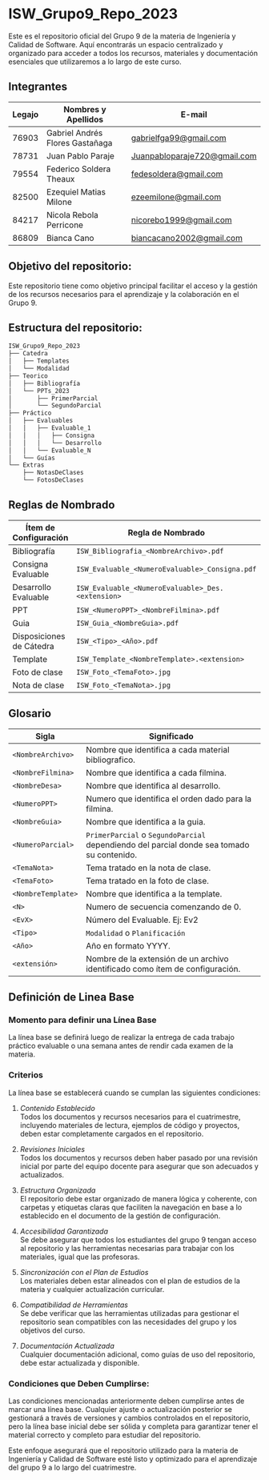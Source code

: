 
# ISW_Grupo9_Repo_2023
Este es el repositorio oficial del Grupo 9 de la materia de Ingeniería y Calidad de Software. Aquí encontrarás un espacio centralizado y organizado para acceder a todos los recursos, materiales y documentación esenciales que utilizaremos a lo largo de este curso.

## Integrantes
| Legajo | Nombres y Apellidos | E-mail |
|-|-|-|
| 76903 | Gabriel Andrés Flores Gastañaga | gabrielfga99@gmail.com|
| 78731 | Juan Pablo Paraje | Juanpabloparaje720@gmail.com |
| 79554 | Federico Soldera Theaux | fedesoldera@gmail.com |
| 82500 | Ezequiel Matias Milone | ezeemilone@gmail.com |
| 84217 | Nicola Rebola Perricone | nicorebo1999@gmail.com |
| 86809 | Bianca Cano | biancacano2002@gmail.com |

## Objetivo del repositorio:

Este repositorio tiene como objetivo principal facilitar el acceso y la gestión de los recursos necesarios para el aprendizaje y la colaboración en el Grupo 9.

## Estructura del repositorio:


```bash
ISW_Grupo9_Repo_2023
├── Catedra
│   ├── Templates
│   └── Modalidad
├── Teorico
│   ├── Bibliografía
│   └── PPTs_2023
│       ├── PrimerParcial
│       └── SegundoParcial
├── Práctico
│   ├── Evaluables
│   │   ├── Evaluable_1
│   │   │   ├── Consigna
│   │   │   └── Desarrollo
│   │   └── Evaluable_N
│   └── Guías
└── Extras
    ├── NotasDeClases
    └── FotosDeClases
```

## Reglas de Nombrado
| Ítem de Configuración | Regla de Nombrado | Ubicación Física | Tipo de Ítem |
|-----------------------|-------------------|------------------|--------------|
| Bibliografía          | `ISW_Bibliografia_<NombreArchivo>.pdf` | `ISW_Grupo9_Repo_2023\Teorico\Bibliografia` | Proyecto |
| Consigna Evaluable | `ISW_Evaluable_<NumeroEvaluable>_Consigna.pdf` | `ISW_Grupo9_Repo_2023\Practico\Evaluables\Evaluable_<N>\Consigna` | Evaluable |
| Desarrollo Evaluable | `ISW_Evaluable_<NumeroEvaluable>_Des.<extension>` | `ISW_Grupo9_Repo_2023\Practico\Evaluables\Evaluable_<N>\Desarrollo` | Evaluable |
| PPT | `ISW_<NumeroPPT>_<NombreFilmina>.pdf` | `ISW_Grupo9_Repo_2023\Teorico\PPTs_2023\<NumeroParcial>` | Proyecto |
| Guia | `ISW_Guia_<NombreGuia>.pdf` | `ISW_Grupo9_Repo_2023\Practico\Guias` | Proyecto |
| Disposiciones de Cátedra | `ISW_<Tipo>_<Año>.pdf ` | `<ISW_Grupo9_Repo_2023\Cátedra\Modalidad` | Proyecto |
| Template | `ISW_Template_<NombreTemplate>.<extension> ` | `ISW_Grupo9_Repo_2023\Cátedra\Templates` | Proyecto |
| Foto de clase | `ISW_Foto_<TemaFoto>.jpg ` | `SW_Grupo9_Repo_2023\Extras\FotosDeClases` | Proyecto |
| Nota de clase | `ISW_Foto_<TemaNota>.jpg ` | `SW_Grupo9_Repo_2023\Extras\NotasDeClases` | Proyecto |


## Glosario
| Sigla | Significado |
|-|-|
| `<NombreArchivo>` | Nombre que identifica a cada material bibliografico. |
| `<NombreFilmina>` | Nombre que identifica a cada filmina. |
| `<NombreDesa>` | Nombre que identifica al desarrollo. |
| `<NumeroPPT>` | Numero que identifica el orden dado para la filmina. |
| `<NombreGuia>` | Nombre que identifica a la guia. |
| `<NumeroParcial>` | `PrimerParcial` o `SegundoParcial` dependiendo del parcial donde sea tomado su contenido. |
| `<TemaNota>` | Tema tratado en la nota de clase. |
| `<TemaFoto>` | Tema tratado en la foto de clase. |
| `<NombreTemplate>` | Nombre que identifica a la template. |
| `<N>` | Numero de secuencia comenzando de 0. |
| `<EvX>` | Número del Evaluable. Ej: Ev2 |
| `<Tipo>` | `Modalidad` o `Planificación` |
| `<Año>` | Año en formato YYYY. |
| `<extensión>` | Nombre de la extensión de un archivo identificado como ítem de configuración. |



## Definición de Linea Base

### Momento para definir una Línea Base
La línea base se definirá luego de realizar la entrega de cada trabajo práctico evaluable o una semana antes de rendir cada examen de la materia.

### Criterios
La línea base se establecerá cuando se cumplan las siguientes condiciones:

1. *Contenido Establecido*  
Todos los documentos y recursos necesarios para el cuatrimestre, incluyendo materiales de lectura, ejemplos de código y proyectos, deben estar completamente cargados en el repositorio.

2. *Revisiones Iniciales*  
Todos los documentos y recursos deben haber pasado por una revisión inicial por parte del equipo docente para asegurar que son adecuados y actualizados.

3. *Estructura Organizada*  
El repositorio debe estar organizado de manera lógica y coherente, con carpetas y etiquetas claras que faciliten la navegación en base a lo establecido en el documento de la gestión de configuración.

4. *Accesibilidad Garantizada*  
Se debe asegurar que todos los estudiantes del grupo 9 tengan acceso al repositorio y las herramientas necesarias para trabajar con los materiales, igual que las profesoras.

5. *Sincronización con el Plan de Estudios*  
Los materiales deben estar alineados con el plan de estudios de la materia y cualquier actualización curricular.

6. *Compatibilidad de Herramientas*  
Se debe verificar que las herramientas utilizadas para gestionar el repositorio sean compatibles con las necesidades del grupo y los objetivos del curso.

7. *Documentación Actualizada*  
Cualquier documentación adicional, como guías de uso del repositorio, debe estar actualizada y disponible.

### Condiciones que Deben Cumplirse:
Las condiciones mencionadas anteriormente deben cumplirse antes de marcar una línea base. Cualquier ajuste o actualización posterior se gestionará a través de versiones y cambios controlados en el repositorio, pero la línea base inicial debe ser sólida y completa para garantizar tener el material correcto y completo para estudiar del repositorio.

Este enfoque asegurará que el repositorio utilizado para la materia de Ingeniería y Calidad de Software esté listo y optimizado para el aprendizaje del grupo 9 a lo largo del cuatrimestre.